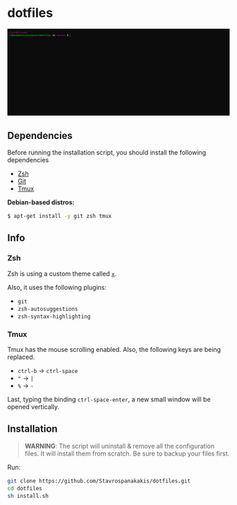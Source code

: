 # dotfiles

![preview](./.github/docs/preview.png)

## Dependencies

Before running the installation script, you should install the
following dependencies

- [Zsh](https://github.com/ohmyzsh/ohmyzsh/wiki/Installing-ZSH)
- [Git](https://git-scm.com/downloads)
- [Tmux](https://github.com/tmux/tmux)

**Debian-based distros:**
```bash
$ apt-get install -y git zsh tmux
```

## Info

### Zsh
Zsh is using a custom theme called [`x`](./zsh/themes/x.zsh-theme). 

Also, it uses the following plugins:
- `git`
- `zsh-autosuggestions`
- `zsh-syntax-highlighting` 


### Tmux
Tmux has the mouse scrolling enabled. Also, the following keys are being replaced.
- `ctrl-b` -> `ctrl-space`
- `"` -> `|`
- `%` -> `-`

Last, typing the binding `ctrl-space-enter`, a new small window will be opened vertically. 

## Installation

> **WARNING**: The script will uninstall & remove all the  configuration files. It will install them from scratch. Be sure to backup your files first.

Run:

```bash
git clone https://github.com/Stavrospanakakis/dotfiles.git
cd dotfiles
sh install.sh
```

